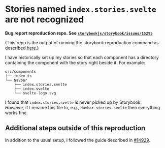# Stories named `index.stories.svelte` are not recognized

**Bug report reproduction repo. See [`storybookjs/storybook/issues/15295`](https://github.com/storybookjs/storybook/issues/15295)**

(This repo is the output of running the storybook reproduction command as described [here](https://storybook.js.org/docs/react/contribute/how-to-reproduce).)

I have historically set up my stories so that each component has a directory containing the component with the story right beside it. For example:

```
src/components
├── index.ts
└── Navbar
    ├── index.stories.svelte
    ├── index.svelte
    └── svelte-logo.svg
```

I found that `index.stories.svelte` is never picked up by Storybook. _However,_ if I rename this file to, e.g., `Navbar.stories.svelte` then everything works fine.

## Additional steps outside of this reproduction

In addition to the usual setup, I followed the guide described in [#14929](https://github.com/storybookjs/storybook/issues/14929).




